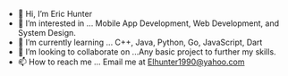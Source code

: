 - 👋 Hi, I’m Eric Hunter
- 👀 I’m interested in ... Mobile App Development, Web Development, and System Design.
- 🌱 I’m currently learning ... C++, Java, Python, Go, JavaScript, Dart
- 💞️ I’m looking to collaborate on ...Any basic project to further my skills. 
- 📫 How to reach me ... Email me at Elhunter1990@yahoo.com

<!---
Elhunter1990/Elhunter1990 is a ✨ special ✨ repository because its `README.md` (this file) appears on your GitHub profile.
You can click the Preview link to take a look at your changes.
--->
